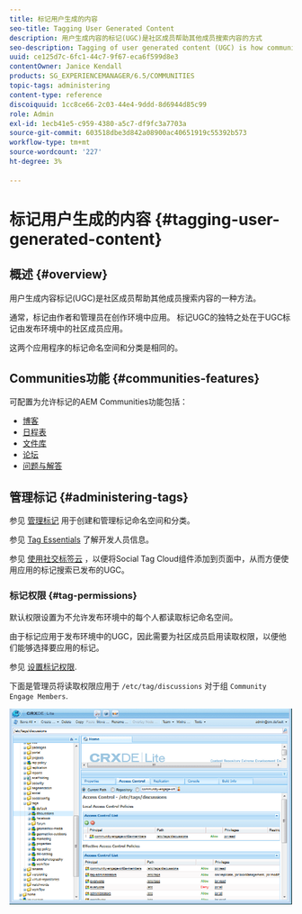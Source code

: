 ```yaml
---
title: 标记用户生成的内容
seo-title: Tagging User Generated Content
description: 用户生成内容的标记(UGC)是社区成员帮助其他成员搜索内容的方式
seo-description: Tagging of user generated content (UGC) is how community members can help other members search for content
uuid: ce125d7c-6fc1-44c7-9f67-eca6f599d8e3
contentOwner: Janice Kendall
products: SG_EXPERIENCEMANAGER/6.5/COMMUNITIES
topic-tags: administering
content-type: reference
discoiquuid: 1cc8ce66-2c03-44e4-9ddd-8d6944d85c99
role: Admin
exl-id: 1ecb41e5-c959-4380-a5c7-df9fc3a7703a
source-git-commit: 603518dbe3d842a08900ac40651919c55392b573
workflow-type: tm+mt
source-wordcount: '227'
ht-degree: 3%

---
```


# 标记用户生成的内容 {#tagging-user-generated-content}

## 概述 {#overview}

用户生成内容标记(UGC)是社区成员帮助其他成员搜索内容的一种方法。

通常，标记由作者和管理员在创作环境中应用。 标记UGC的独特之处在于UGC标记由发布环境中的社区成员应用。

这两个应用程序的标记命名空间和分类是相同的。

## Communities功能 {#communities-features}

可配置为允许标记的AEM Communities功能包括：

* [博客](blog-feature.md)
* [日程表](calendar.md)
* [文件库](file-library.md)
* [论坛](forum.md#configuretheaddedforum)
* [问题与解答](working-with-qna.md)

## 管理标记 {#administering-tags}

参见 [管理标记](../../help/sites-administering/tags.md#tagging-console) 用于创建和管理标记命名空间和分类。

参见 [Tag Essentials](tag.md) 了解开发人员信息。

参见 [使用社交标签云](tagcloud.md) ，以便将Social Tag Cloud组件添加到页面中，从而方便使用应用的标记搜索已发布的UGC。

### 标记权限 {#tag-permissions}

默认权限设置为不允许发布环境中的每个人都读取标记命名空间。

由于标记应用于发布环境中的UGC，因此需要为社区成员启用读取权限，以便他们能够选择要应用的标记。

参见 [设置标记权限](../../help/sites-administering/tags.md#setting-tag-permissions).

下面是管理员将读取权限应用于 `/etc/tag/discussions` 对于组 `Community Engage Members`.

![tag-permissions](assets/tag-permissions.png)
